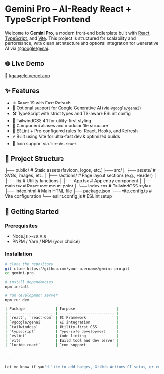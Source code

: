 # Gemini Pro – AI-Ready React + TypeScript Frontend

Welcome to **Gemini Pro**, a modern front-end boilerplate built with [React](https://reactjs.org/), [TypeScript](https://www.typescriptlang.org/), and [Vite](https://vitejs.dev/). This project is structured for scalability and performance, with clean architecture and optional integration for Generative AI via [@google/genai](https://www.npmjs.com/package/@google/genai).

## 🌐 Live Demo

🔗 [kgaugelo.vercel.app](https://kgaugelo.vercel.app)

## ✨ Features

- ⚛️ React 19 with Fast Refresh
- 🧠 Optional support for Google Generative AI (via `@google/genai`)
- 🛠️ TypeScript with strict types and TS-aware ESLint config
- 💨 TailwindCSS 4.1 for utility-first styling
- 🧩 Component aliases and modular file structure
- 🧪 ESLint + Pre-configured rules for React, Hooks, and Refresh
- ⚡ Built using Vite for ultra-fast dev & optimized builds
- 🎨 Icon support via `lucide-react`

## 📁 Project Structure

├── public/ # Static assets (favicon, logos, etc.)
├── src/
│ ├── assets/ # SVGs, images, etc.
│ ├── sections/ # Page layout sections (e.g., Header)
│ ├── lib/ # Utility functions
│ ├── App.tsx # App entry component
│ ├── main.tsx # React root mount point
│ └── index.css # TailwindCSS styles
├── index.html # Main HTML file
├── package.json
├── vite.config.ts # Vite configuration
└── eslint.config.js # ESLint setup


## 🚀 Getting Started

### Prerequisites

- Node.js `>=20.0.0`
- PNPM / Yarn / NPM (your choice)

### Installation

```bash
# clone the repository
git clone https://github.com/your-username/gemini-pro.git
cd gemini-pro

# install dependencies
npm install

# run development server
npm run dev

| Package              | Purpose                   |
| -------------------- | ------------------------- |
| `react`, `react-dom` | UI Framework              |
| `@google/genai`      | AI integration            |
| `tailwindcss`        | Utility-first CSS         |
| `typescript`         | Type-safe development     |
| `eslint`             | Code linting              |
| `vite`               | Build tool and dev server |
| `lucide-react`       | Icon support              |


---

Let me know if you'd like to add badges, GitHub Actions CI setup, or customize anything for a public repo.

